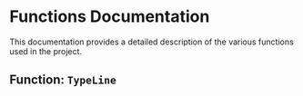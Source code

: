# Functions Documentation

This documentation provides a detailed description of the various functions used in the project.

## Function: `TypeLine`


